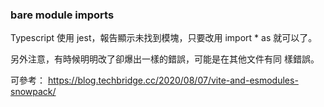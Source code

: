 ### bare module imports
Typescript 使用 jest，報告顯示未找到模塊，只要改用 import * as 就可以了。

另外注意，有時候明明改了卻爆出一樣的錯誤，可能是在其他文件有同
樣錯誤。

可參考：
https://blog.techbridge.cc/2020/08/07/vite-and-esmodules-snowpack/
